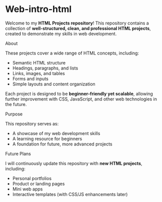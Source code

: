 # Web-intro-html

Welcome to my **HTML Projects repository**! This repository contains a collection of **well-structured, clean, and professional HTML projects**, created to demonstrate my skills in web development. 

About

These projects cover a wide range of HTML concepts, including:

- Semantic HTML structure
- Headings, paragraphs, and lists
- Links, images, and tables
- Forms and inputs
- Simple layouts and content organization

Each project is designed to be **beginner-friendly yet scalable**, allowing further improvement with CSS, JavaScript, and other web technologies in the future.

 Purpose

This repository serves as:

- A showcase of my web development skills
- A learning resource for beginners
- A foundation for future, more advanced projects

Future Plans

I will continuously update this repository with **new HTML projects**, including:

- Personal portfolios
- Product or landing pages
- Mini web apps
- Interactive templates (with CSS/JS enhancements later)
